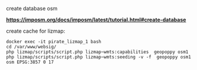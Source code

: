 create database osm

**https://imposm.org/docs/imposm/latest/tutorial.html#create-database**


create cache for lizmap:

```
docker exec -it pirate_lizmap_1 bash
cd /var/www/websig/
php lizmap/scripts/script.php lizmap~wmts:capabilities  geopoppy osm1
php lizmap/scripts/script.php lizmap~wmts:seeding -v -f  geopoppy osm1 osm EPSG:3857 0 17
```
